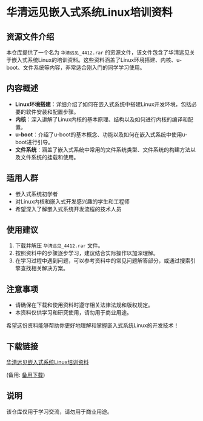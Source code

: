 # 华清远见嵌入式系统Linux培训资料

## 资源文件介绍

本仓库提供了一个名为 `华清远见_4412.rar` 的资源文件，该文件包含了华清远见关于嵌入式系统Linux的培训资料。这些资料涵盖了Linux环境搭建、内核、u-boot、文件系统等内容，非常适合刚入门的同学学习使用。

## 内容概述

- **Linux环境搭建**：详细介绍了如何在嵌入式系统中搭建Linux开发环境，包括必要的软件安装和配置步骤。
- **内核**：深入讲解了Linux内核的基本原理、结构以及如何进行内核的编译和配置。
- **u-boot**：介绍了u-boot的基本概念、功能以及如何在嵌入式系统中使用u-boot进行引导。
- **文件系统**：涵盖了嵌入式系统中常用的文件系统类型、文件系统的构建方法以及文件系统的挂载和使用。

## 适用人群

- 嵌入式系统初学者
- 对Linux内核和嵌入式开发感兴趣的学生和工程师
- 希望深入了解嵌入式系统开发流程的技术人员

## 使用建议

1. 下载并解压 `华清远见_4412.rar` 文件。
2. 按照资料中的步骤逐步学习，建议结合实际操作以加深理解。
3. 在学习过程中遇到问题，可以参考资料中的常见问题解答部分，或通过搜索引擎查找相关解决方案。

## 注意事项

- 请确保在下载和使用资料时遵守相关法律法规和版权规定。
- 本资料仅供学习和研究使用，请勿用于商业用途。

希望这份资料能够帮助你更好地理解和掌握嵌入式系统Linux的开发技术！

## 下载链接
[华清远见嵌入式系统Linux培训资料](https://pan.quark.cn/s/779270585da2) 

(备用: [备用下载](https://pan.baidu.com/s/1LdG7L90zKSREs6lVkW2hbQ?pwd=1234))

## 说明

该仓库仅用于学习交流，请勿用于商业用途。

